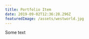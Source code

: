 ```yaml
---
title: Portfolio Item
date: 2019-09-02T12:36:28.296Z
featuredImage: /assets/westworld.jpg
---
```

Some text
